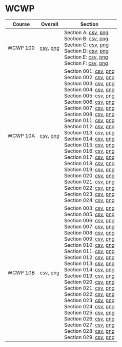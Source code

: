 # WCWP

| Course | Overall | Section |
| ------ | ------- | ------- |
| WCWP 100 | [csv](https://github.com/UCSD-Historical-Enrollment-Data/2025Spring/blob/main/overall/WCWP%20100.csv), [png](https://raw.githubusercontent.com/UCSD-Historical-Enrollment-Data/2025Spring/main/plot_overall/WCWP%20100.png) | Section A: [csv](https://github.com/UCSD-Historical-Enrollment-Data/2025Spring/blob/main/section/WCWP%20100_A.csv), [png](https://raw.githubusercontent.com/UCSD-Historical-Enrollment-Data/2025Spring/main/plot_section/WCWP%20100_A.png)<br>Section B: [csv](https://github.com/UCSD-Historical-Enrollment-Data/2025Spring/blob/main/section/WCWP%20100_B.csv), [png](https://raw.githubusercontent.com/UCSD-Historical-Enrollment-Data/2025Spring/main/plot_section/WCWP%20100_B.png)<br>Section C: [csv](https://github.com/UCSD-Historical-Enrollment-Data/2025Spring/blob/main/section/WCWP%20100_C.csv), [png](https://raw.githubusercontent.com/UCSD-Historical-Enrollment-Data/2025Spring/main/plot_section/WCWP%20100_C.png)<br>Section D: [csv](https://github.com/UCSD-Historical-Enrollment-Data/2025Spring/blob/main/section/WCWP%20100_D.csv), [png](https://raw.githubusercontent.com/UCSD-Historical-Enrollment-Data/2025Spring/main/plot_section/WCWP%20100_D.png)<br>Section E: [csv](https://github.com/UCSD-Historical-Enrollment-Data/2025Spring/blob/main/section/WCWP%20100_E.csv), [png](https://raw.githubusercontent.com/UCSD-Historical-Enrollment-Data/2025Spring/main/plot_section/WCWP%20100_E.png)<br>Section F: [csv](https://github.com/UCSD-Historical-Enrollment-Data/2025Spring/blob/main/section/WCWP%20100_F.csv), [png](https://raw.githubusercontent.com/UCSD-Historical-Enrollment-Data/2025Spring/main/plot_section/WCWP%20100_F.png) |
| WCWP 10A | [csv](https://github.com/UCSD-Historical-Enrollment-Data/2025Spring/blob/main/overall/WCWP%2010A.csv), [png](https://raw.githubusercontent.com/UCSD-Historical-Enrollment-Data/2025Spring/main/plot_overall/WCWP%2010A.png) | Section 001: [csv](https://github.com/UCSD-Historical-Enrollment-Data/2025Spring/blob/main/section/WCWP%2010A_001.csv), [png](https://raw.githubusercontent.com/UCSD-Historical-Enrollment-Data/2025Spring/main/plot_section/WCWP%2010A_001.png)<br>Section 002: [csv](https://github.com/UCSD-Historical-Enrollment-Data/2025Spring/blob/main/section/WCWP%2010A_002.csv), [png](https://raw.githubusercontent.com/UCSD-Historical-Enrollment-Data/2025Spring/main/plot_section/WCWP%2010A_002.png)<br>Section 003: [csv](https://github.com/UCSD-Historical-Enrollment-Data/2025Spring/blob/main/section/WCWP%2010A_003.csv), [png](https://raw.githubusercontent.com/UCSD-Historical-Enrollment-Data/2025Spring/main/plot_section/WCWP%2010A_003.png)<br>Section 004: [csv](https://github.com/UCSD-Historical-Enrollment-Data/2025Spring/blob/main/section/WCWP%2010A_004.csv), [png](https://raw.githubusercontent.com/UCSD-Historical-Enrollment-Data/2025Spring/main/plot_section/WCWP%2010A_004.png)<br>Section 005: [csv](https://github.com/UCSD-Historical-Enrollment-Data/2025Spring/blob/main/section/WCWP%2010A_005.csv), [png](https://raw.githubusercontent.com/UCSD-Historical-Enrollment-Data/2025Spring/main/plot_section/WCWP%2010A_005.png)<br>Section 006: [csv](https://github.com/UCSD-Historical-Enrollment-Data/2025Spring/blob/main/section/WCWP%2010A_006.csv), [png](https://raw.githubusercontent.com/UCSD-Historical-Enrollment-Data/2025Spring/main/plot_section/WCWP%2010A_006.png)<br>Section 007: [csv](https://github.com/UCSD-Historical-Enrollment-Data/2025Spring/blob/main/section/WCWP%2010A_007.csv), [png](https://raw.githubusercontent.com/UCSD-Historical-Enrollment-Data/2025Spring/main/plot_section/WCWP%2010A_007.png)<br>Section 008: [csv](https://github.com/UCSD-Historical-Enrollment-Data/2025Spring/blob/main/section/WCWP%2010A_008.csv), [png](https://raw.githubusercontent.com/UCSD-Historical-Enrollment-Data/2025Spring/main/plot_section/WCWP%2010A_008.png)<br>Section 011: [csv](https://github.com/UCSD-Historical-Enrollment-Data/2025Spring/blob/main/section/WCWP%2010A_011.csv), [png](https://raw.githubusercontent.com/UCSD-Historical-Enrollment-Data/2025Spring/main/plot_section/WCWP%2010A_011.png)<br>Section 012: [csv](https://github.com/UCSD-Historical-Enrollment-Data/2025Spring/blob/main/section/WCWP%2010A_012.csv), [png](https://raw.githubusercontent.com/UCSD-Historical-Enrollment-Data/2025Spring/main/plot_section/WCWP%2010A_012.png)<br>Section 013: [csv](https://github.com/UCSD-Historical-Enrollment-Data/2025Spring/blob/main/section/WCWP%2010A_013.csv), [png](https://raw.githubusercontent.com/UCSD-Historical-Enrollment-Data/2025Spring/main/plot_section/WCWP%2010A_013.png)<br>Section 014: [csv](https://github.com/UCSD-Historical-Enrollment-Data/2025Spring/blob/main/section/WCWP%2010A_014.csv), [png](https://raw.githubusercontent.com/UCSD-Historical-Enrollment-Data/2025Spring/main/plot_section/WCWP%2010A_014.png)<br>Section 015: [csv](https://github.com/UCSD-Historical-Enrollment-Data/2025Spring/blob/main/section/WCWP%2010A_015.csv), [png](https://raw.githubusercontent.com/UCSD-Historical-Enrollment-Data/2025Spring/main/plot_section/WCWP%2010A_015.png)<br>Section 016: [csv](https://github.com/UCSD-Historical-Enrollment-Data/2025Spring/blob/main/section/WCWP%2010A_016.csv), [png](https://raw.githubusercontent.com/UCSD-Historical-Enrollment-Data/2025Spring/main/plot_section/WCWP%2010A_016.png)<br>Section 017: [csv](https://github.com/UCSD-Historical-Enrollment-Data/2025Spring/blob/main/section/WCWP%2010A_017.csv), [png](https://raw.githubusercontent.com/UCSD-Historical-Enrollment-Data/2025Spring/main/plot_section/WCWP%2010A_017.png)<br>Section 018: [csv](https://github.com/UCSD-Historical-Enrollment-Data/2025Spring/blob/main/section/WCWP%2010A_018.csv), [png](https://raw.githubusercontent.com/UCSD-Historical-Enrollment-Data/2025Spring/main/plot_section/WCWP%2010A_018.png)<br>Section 019: [csv](https://github.com/UCSD-Historical-Enrollment-Data/2025Spring/blob/main/section/WCWP%2010A_019.csv), [png](https://raw.githubusercontent.com/UCSD-Historical-Enrollment-Data/2025Spring/main/plot_section/WCWP%2010A_019.png)<br>Section 020: [csv](https://github.com/UCSD-Historical-Enrollment-Data/2025Spring/blob/main/section/WCWP%2010A_020.csv), [png](https://raw.githubusercontent.com/UCSD-Historical-Enrollment-Data/2025Spring/main/plot_section/WCWP%2010A_020.png)<br>Section 021: [csv](https://github.com/UCSD-Historical-Enrollment-Data/2025Spring/blob/main/section/WCWP%2010A_021.csv), [png](https://raw.githubusercontent.com/UCSD-Historical-Enrollment-Data/2025Spring/main/plot_section/WCWP%2010A_021.png)<br>Section 022: [csv](https://github.com/UCSD-Historical-Enrollment-Data/2025Spring/blob/main/section/WCWP%2010A_022.csv), [png](https://raw.githubusercontent.com/UCSD-Historical-Enrollment-Data/2025Spring/main/plot_section/WCWP%2010A_022.png)<br>Section 023: [csv](https://github.com/UCSD-Historical-Enrollment-Data/2025Spring/blob/main/section/WCWP%2010A_023.csv), [png](https://raw.githubusercontent.com/UCSD-Historical-Enrollment-Data/2025Spring/main/plot_section/WCWP%2010A_023.png)<br>Section 024: [csv](https://github.com/UCSD-Historical-Enrollment-Data/2025Spring/blob/main/section/WCWP%2010A_024.csv), [png](https://raw.githubusercontent.com/UCSD-Historical-Enrollment-Data/2025Spring/main/plot_section/WCWP%2010A_024.png) |
| WCWP 10B | [csv](https://github.com/UCSD-Historical-Enrollment-Data/2025Spring/blob/main/overall/WCWP%2010B.csv), [png](https://raw.githubusercontent.com/UCSD-Historical-Enrollment-Data/2025Spring/main/plot_overall/WCWP%2010B.png) | Section 003: [csv](https://github.com/UCSD-Historical-Enrollment-Data/2025Spring/blob/main/section/WCWP%2010B_003.csv), [png](https://raw.githubusercontent.com/UCSD-Historical-Enrollment-Data/2025Spring/main/plot_section/WCWP%2010B_003.png)<br>Section 005: [csv](https://github.com/UCSD-Historical-Enrollment-Data/2025Spring/blob/main/section/WCWP%2010B_005.csv), [png](https://raw.githubusercontent.com/UCSD-Historical-Enrollment-Data/2025Spring/main/plot_section/WCWP%2010B_005.png)<br>Section 006: [csv](https://github.com/UCSD-Historical-Enrollment-Data/2025Spring/blob/main/section/WCWP%2010B_006.csv), [png](https://raw.githubusercontent.com/UCSD-Historical-Enrollment-Data/2025Spring/main/plot_section/WCWP%2010B_006.png)<br>Section 007: [csv](https://github.com/UCSD-Historical-Enrollment-Data/2025Spring/blob/main/section/WCWP%2010B_007.csv), [png](https://raw.githubusercontent.com/UCSD-Historical-Enrollment-Data/2025Spring/main/plot_section/WCWP%2010B_007.png)<br>Section 008: [csv](https://github.com/UCSD-Historical-Enrollment-Data/2025Spring/blob/main/section/WCWP%2010B_008.csv), [png](https://raw.githubusercontent.com/UCSD-Historical-Enrollment-Data/2025Spring/main/plot_section/WCWP%2010B_008.png)<br>Section 009: [csv](https://github.com/UCSD-Historical-Enrollment-Data/2025Spring/blob/main/section/WCWP%2010B_009.csv), [png](https://raw.githubusercontent.com/UCSD-Historical-Enrollment-Data/2025Spring/main/plot_section/WCWP%2010B_009.png)<br>Section 010: [csv](https://github.com/UCSD-Historical-Enrollment-Data/2025Spring/blob/main/section/WCWP%2010B_010.csv), [png](https://raw.githubusercontent.com/UCSD-Historical-Enrollment-Data/2025Spring/main/plot_section/WCWP%2010B_010.png)<br>Section 011: [csv](https://github.com/UCSD-Historical-Enrollment-Data/2025Spring/blob/main/section/WCWP%2010B_011.csv), [png](https://raw.githubusercontent.com/UCSD-Historical-Enrollment-Data/2025Spring/main/plot_section/WCWP%2010B_011.png)<br>Section 012: [csv](https://github.com/UCSD-Historical-Enrollment-Data/2025Spring/blob/main/section/WCWP%2010B_012.csv), [png](https://raw.githubusercontent.com/UCSD-Historical-Enrollment-Data/2025Spring/main/plot_section/WCWP%2010B_012.png)<br>Section 013: [csv](https://github.com/UCSD-Historical-Enrollment-Data/2025Spring/blob/main/section/WCWP%2010B_013.csv), [png](https://raw.githubusercontent.com/UCSD-Historical-Enrollment-Data/2025Spring/main/plot_section/WCWP%2010B_013.png)<br>Section 014: [csv](https://github.com/UCSD-Historical-Enrollment-Data/2025Spring/blob/main/section/WCWP%2010B_014.csv), [png](https://raw.githubusercontent.com/UCSD-Historical-Enrollment-Data/2025Spring/main/plot_section/WCWP%2010B_014.png)<br>Section 019: [csv](https://github.com/UCSD-Historical-Enrollment-Data/2025Spring/blob/main/section/WCWP%2010B_019.csv), [png](https://raw.githubusercontent.com/UCSD-Historical-Enrollment-Data/2025Spring/main/plot_section/WCWP%2010B_019.png)<br>Section 020: [csv](https://github.com/UCSD-Historical-Enrollment-Data/2025Spring/blob/main/section/WCWP%2010B_020.csv), [png](https://raw.githubusercontent.com/UCSD-Historical-Enrollment-Data/2025Spring/main/plot_section/WCWP%2010B_020.png)<br>Section 021: [csv](https://github.com/UCSD-Historical-Enrollment-Data/2025Spring/blob/main/section/WCWP%2010B_021.csv), [png](https://raw.githubusercontent.com/UCSD-Historical-Enrollment-Data/2025Spring/main/plot_section/WCWP%2010B_021.png)<br>Section 022: [csv](https://github.com/UCSD-Historical-Enrollment-Data/2025Spring/blob/main/section/WCWP%2010B_022.csv), [png](https://raw.githubusercontent.com/UCSD-Historical-Enrollment-Data/2025Spring/main/plot_section/WCWP%2010B_022.png)<br>Section 023: [csv](https://github.com/UCSD-Historical-Enrollment-Data/2025Spring/blob/main/section/WCWP%2010B_023.csv), [png](https://raw.githubusercontent.com/UCSD-Historical-Enrollment-Data/2025Spring/main/plot_section/WCWP%2010B_023.png)<br>Section 024: [csv](https://github.com/UCSD-Historical-Enrollment-Data/2025Spring/blob/main/section/WCWP%2010B_024.csv), [png](https://raw.githubusercontent.com/UCSD-Historical-Enrollment-Data/2025Spring/main/plot_section/WCWP%2010B_024.png)<br>Section 025: [csv](https://github.com/UCSD-Historical-Enrollment-Data/2025Spring/blob/main/section/WCWP%2010B_025.csv), [png](https://raw.githubusercontent.com/UCSD-Historical-Enrollment-Data/2025Spring/main/plot_section/WCWP%2010B_025.png)<br>Section 026: [csv](https://github.com/UCSD-Historical-Enrollment-Data/2025Spring/blob/main/section/WCWP%2010B_026.csv), [png](https://raw.githubusercontent.com/UCSD-Historical-Enrollment-Data/2025Spring/main/plot_section/WCWP%2010B_026.png)<br>Section 027: [csv](https://github.com/UCSD-Historical-Enrollment-Data/2025Spring/blob/main/section/WCWP%2010B_027.csv), [png](https://raw.githubusercontent.com/UCSD-Historical-Enrollment-Data/2025Spring/main/plot_section/WCWP%2010B_027.png)<br>Section 028: [csv](https://github.com/UCSD-Historical-Enrollment-Data/2025Spring/blob/main/section/WCWP%2010B_028.csv), [png](https://raw.githubusercontent.com/UCSD-Historical-Enrollment-Data/2025Spring/main/plot_section/WCWP%2010B_028.png)<br>Section 029: [csv](https://github.com/UCSD-Historical-Enrollment-Data/2025Spring/blob/main/section/WCWP%2010B_029.csv), [png](https://raw.githubusercontent.com/UCSD-Historical-Enrollment-Data/2025Spring/main/plot_section/WCWP%2010B_029.png) |
